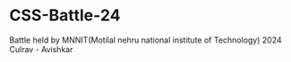 # CSS-Battle-24
Battle held by MNNIT(Motilal nehru national institute of Technology) 2024 Culrav - Avishkar

